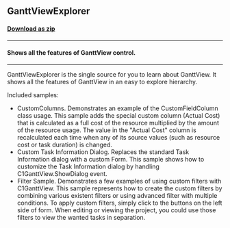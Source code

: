 ## GanttViewExplorer
#### [Download as zip](https://grapecity.github.io/DownGit/#/home?url=https://github.com/GrapeCity/ComponentOne-WinForms-Samples/tree/master/Next\GanttView\CS\GanttViewExplorer)
____
#### Shows all the features of GanttView control.
____
GanttViewExplorer is the single source for you to learn about GanttView. 
It shows all the features of GanttView in an easy to explore hierarchy.

Included samples:

* CustomColumns.
  Demonstrates an example of the CustomFieldColumn class usage. This sample adds the special custom column (Actual Cost) that is calculated as a full cost of the resource multiplied by the amount of the resource usage.
  The value in the "Actual Cost" column is recalculated each time when any of its source values (such as resource cost or task duration) is changed.
* Custom Task Information Dialog.
  Replaces the standard Task Information dialog with a custom Form. This sample shows how to customize the Task Information dialog by handling C1GanttView.ShowDialog event.
* Filter Sample.
  Demonstrates a few examples of using custom filters with C1GanttView.
  This sample represents how to create the custom filters by combining various existent filters or using advanced filter with multiple conditions.
  To apply custom filters, simply click to the buttons on the left side of form. When editing or viewing the project, you could use those filters to view the wanted tasks in separation.